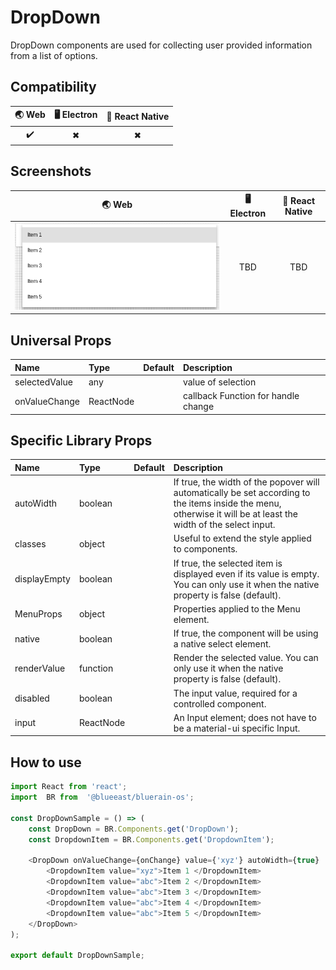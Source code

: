 # DropDown

DropDown components are used for collecting user provided information from a list of options.

## Compatibility

| 🌏 Web | 🖥 Electron | 📱 React Native |
| :----: | :---------: | :-------------: |
| ✔️      | ✖            | ✖              |

## Screenshots

| 🌏 Web | 🖥 Electron | 📱 React Native |
| :---: | :--------: | :------------: |
| ![web image](./screenshots/DropDown.png) |    TBD   | TBD |

## Universal Props

| Name | Type | Default | Description |
|:-----|:-----|:--------|:------------|
| selectedValue | any |  | value of selection |
| onValueChange | ReactNode | | callback Function for handle change |

## Specific Library Props

| Name | Type | Default | Description |
|:-----|:-----|:--------|:------------|
| autoWidth | boolean |  | If true, the width of the popover will automatically be set according to the items inside the menu, otherwise it will be at least the width of the select input. |
| classes | object | | Useful to extend the style applied to components. |
| displayEmpty | boolean | | If true, the selected item is displayed even if its value is empty. You can only use it when the native property is false (default). |
| MenuProps | object | | Properties applied to the Menu element. |
| native | boolean | | If true, the component will be using a native select element. |
| renderValue | function | | Render the selected value. You can only use it when the native property is false (default). |
| disabled | boolean | | The input value, required for a controlled component. |
| input | ReactNode | | An Input element; does not have to be a material-ui specific Input. |

## How to use

```JavaScript
import React from 'react';
import  BR from  '@blueeast/bluerain-os';

const DropDownSample = () => (
    const DropDown = BR.Components.get('DropDown');
    const DropdownItem = BR.Components.get('DropdownItem');

    <DropDown onValueChange={onChange} value={'xyz'} autoWidth={true}  style={style.dropdown}>
        <DropdownItem value="xyz">Item 1 </DropdownItem>
        <DropdownItem value="abc">Item 2 </DropdownItem>
        <DropdownItem value="abc">Item 3 </DropdownItem>
        <DropdownItem value="abc">Item 4 </DropdownItem>
        <DropdownItem value="abc">Item 5 </DropdownItem>
    </DropDown>
);

export default DropDownSample;
```
